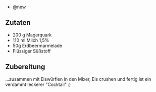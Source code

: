 - @new
## Zutaten
* 200 g Magerquark
* 110 ml Milch 1,5%
* 50g Erdbeermarmelade
* Flüssiger Süßstoff

## Zubereitung
...zusammen mit Eiswürflen in den Mixer, Eis crushen und fertig ist ein verdammt leckerer "Cocktail" :)
